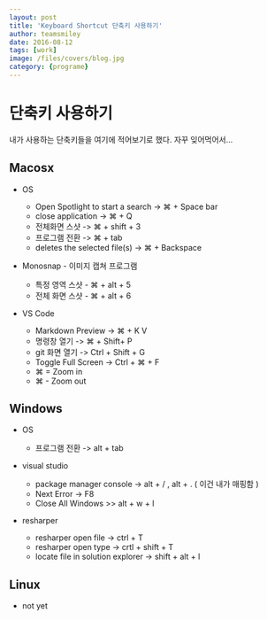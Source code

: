```yaml
---
layout: post
title: 'Keyboard Shortcut 단축키 사용하기' 
author: teamsmiley 
date: 2016-08-12
tags: [work]
image: /files/covers/blog.jpg
category: {programe}
---
```


# 단축키 사용하기 

내가 사용하는 단축키들을 여기에 적어보기로 했다. 자꾸 잊어먹어서...

## Macosx

* OS 
    * Open Spotlight to start a search -> &#8984;  + Space bar
    * close application -> &#8984; + Q 
    * 전체화면 스샷 -> &#8984; + shift + 3 
    * 프로그램 전환 -> &#8984; + tab 
    * deletes the selected file(s) -> &#8984; + Backspace 
    
* Monosnap - 이미지 캡쳐 프로그램 
    * 특정 영역 스샷 -  &#8984; + alt + 5
    * 전체 화면 스샷 -  &#8984; + alt + 6  

* VS Code 
    * Markdown Preview -> &#8984; + K V  
    * 명령창 열기 -> &#8984; + Shift+ P 
    * git 화면 열기 -> Ctrl + Shift + G	
    * Toggle Full Screen -> Ctrl + &#8984; + F
    * &#8984; =	Zoom in	    
    * &#8984; -	Zoom out	


## Windows

* OS   
    * 프로그램 전환 -> alt + tab
    
* visual studio 
    * package manager console -> alt + / , alt + . ( 이건 내가 매핑함 )
    * Next Error -> F8
    * Close All Windows >> alt + w + l

* resharper    
    * resharper open file -> ctrl + T 
    * resharper open type  -> crtl + shift + T  
    * locate file in solution explorer -> shift + alt + l 

## Linux

* not yet


